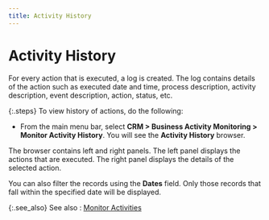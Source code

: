 ```yaml
---
title: Activity History
---
```


# Activity History


For every action that is executed, a log is created. The log contains  details of the action such as executed date and time, process description,  activity description, event description, action, status, etc.


{:.steps}
To view history of actions, do the following:

- From the main  menu bar, select **CRM 
 &gt; Business Activity Monitoring &gt; Monitor Activity History**.  You will see the **Activity History**  browser.



The browser contains left and right panels. The left panel displays  the actions that are executed. The right panel displays the details of  the selected action.


You can also filter the records using the **Dates**  field. Only those records that fall within the specified date will be  displayed.


{:.see_also}
See also
: [Monitor Activities]({{site.crm_baseurl}}/standard-crm/bam/activity/monitoring-activities/monitor_activities.html)
